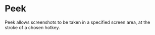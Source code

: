 Peek
========
Peek allows screenshots to be taken in a specified screen area, at the stroke of a chosen hotkey.
